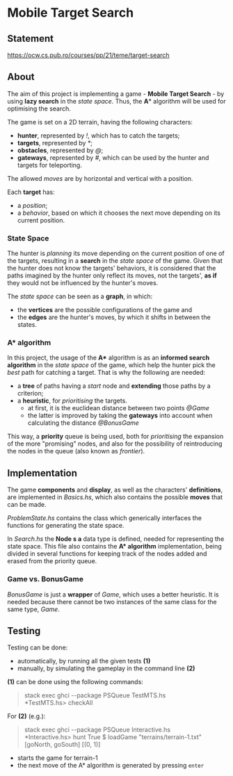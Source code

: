 # Mobile Target Search

## Statement

https://ocw.cs.pub.ro/courses/pp/21/teme/target-search

## About

The aim of this project is implementing a game - **Mobile Target Search** - by using **lazy search** in the *state space*. Thus, the **A*** algorithm will be used for optimising the search.

The game is set on a 2D terrain, having the following characters:

- **hunter**, represented by *!*, which has to catch the targets;
- **targets**, represented by *\**;
- **obstacles**, represented by *@*;
- **gateways**, represented by *#*, which can be used by the hunter and targets for teleporting.

The allowed *moves* are by horizontal and vertical with a position.

Each **target** has:

- a *position*;
- a *behavior*, based on which it chooses the next move depending on its current position.

### **State Space**

The hunter is *planning* its move depending on the current position of one of the targets, resulting in a **search** in the *state space* of the game. Given that the hunter does not know the targets' behaviors, it is considered that the paths imagined by the hunter only reflect its moves, not the targets', **as if** they would not be influenced by the hunter's moves.

The *state space* can be seen as a **graph**, in which:

- the **vertices** are the possible configurations of the game and
- the **edges** are the hunter's moves, by which it shifts in between the states.

### **A\* algorithm**

In this project, the usage of the **A\*** algorithm is as an **informed search algorithm** in the *state space* of the game, which help the hunter pick the *best* path for catching a target. That is why the following are needed:

- a **tree** of paths having a *start* node and **extending** those paths by a criterion;
- a **heuristic**, for *prioritising* the targets.
    - at first, it is the euclidean distance between two points *@Game*
    - the latter is improved by taking the **gateways** into account when calculating the distance *@BonusGame*

This way, a **priority** queue is being used, both for *prioritising* the expansion of the more "promising" nodes, and also for the possibility of reintroducing the nodes in the queue (also known as *frontier*).

## Implementation

The game **components** and **display**, as well as the characters' **definitions**, are implemented in *Basics.hs*, which also contains the possible **moves** that can be made.

*ProblemState.hs* contains the class which generically interfaces the functions for generating the state space.

In *Search.hs* the **Node s a** data type is defined, needed for representing the state space. This file also contains the **A\* algorithm** implementation, being divided in several functions for keeping track of the nodes added and erased from the priority queue.

### Game vs. BonusGame

*BonusGame* is just a **wrapper** of *Game*, which uses a better heuristic. It is needed because there cannot be two instances of the same class for the same type, *Game*.

## Testing

Testing can be done:

- automatically, by running all the given tests **(1)**
- manually, by simulating the gameplay in the command line **(2)**

**(1)** can be done using the following commands:

> stack exec ghci --package PSQueue TestMTS.hs\
> *TestMTS.hs> checkAll

For **(2)** (e.g.):

> stack exec ghci --package PSQueue Interactive.hs\
> *Interactive.hs> hunt True $ loadGame "terrains/terrain-1.txt" [goNorth, goSouth] [(0, 1)]
- starts the game for terrain-1
- the next move of the A* algorithm is generated by pressing `enter`
